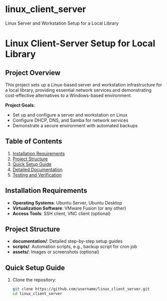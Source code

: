 # linux_client_server
Linux Server and Workstation Setup for a Local Library
# Linux Client-Server Setup for Local Library

## Project Overview
This project sets up a Linux-based server and workstation infrastructure for a local library, providing essential network services and demonstrating cost-effective alternatives to a Windows-based environment.

**Project Goals**:
- Set up and configure a server and workstation on Linux
- Configure DHCP, DNS, and Samba for network services
- Demonstrate a secure environment with automated backups

## Table of Contents
1. [Installation Requirements](#installation-requirements)
2. [Project Structure](#project-structure)
3. [Quick Setup Guide](#quick-setup-guide)
4. [Detailed Documentation](#detailed-documentation)
5. [Testing and Verification](#testing-and-verification)

## Installation Requirements
- **Operating Systems**: Ubuntu Server, Ubuntu Desktop
- **Virtualization Software**: VMware Fusion (or any other)
- **Access Tools**: SSH client, VNC client (optional)

## Project Structure
- **documentation/**: Detailed step-by-step setup guides
- **scripts/**: Automation scripts, e.g., backup script for cron job
- **assets/**: Images or screenshots (optional)

## Quick Setup Guide
1. Clone the repository:
   ```bash
   git clone https://github.com/username/linux_client_server.git
   cd linux_client_server
